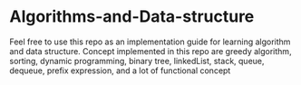 # Algorithms-and-Data-structure
Feel free to use this repo as an implementation guide for learning algorithm and data structure.
Concept implemented in this repo are greedy algorithm, sorting, dynamic programming, binary tree, linkedList,
stack, queue, dequeue, prefix expression, and a lot of functional concept
